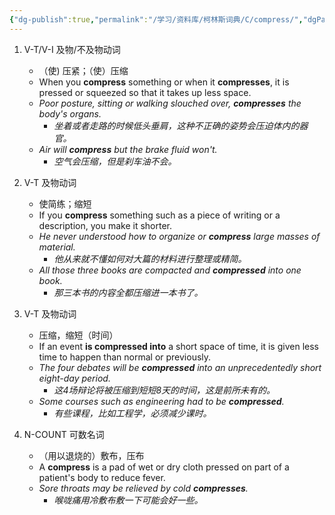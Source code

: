 ```yaml
---
{"dg-publish":true,"permalink":"/学习/资料库/柯林斯词典/C/compress/","dgPassFrontmatter":true}
---
```


1. V-T/V-I 及物/不及物动词
	- （使) 压紧；（使）压缩
	- When you **compress** something or when it **compresses**, it is pressed or squeezed so that it takes up less space.
	- *Poor posture, sitting or walking slouched over, **compresses** the body's organs.*
		- *坐着或者走路的时候低头垂肩，这种不正确的姿势会压迫体内的器官。*
	- *Air will **compress** but the brake fluid won't.*
		- *空气会压缩，但是刹车油不会。*

2. V-T 及物动词
	- 使简练；缩短
	- If you **compress** something such as a piece of writing or a description, you make it shorter.
	- *He never understood how to organize or **compress** large masses of material.*
		- *他从来就不懂如何对大篇的材料进行整理或精简。*
	- *All those three books are compacted and **compressed** into one book.*
		- *那三本书的内容全都压缩进一本书了。*

3. V-T 及物动词
	- 压缩，缩短（时间）
	- If an event **is compressed into** a short space of time, it is given less time to happen than normal or previously.
	- *The four debates will be **compressed** into an unprecedentedly short eight-day period.*
		- *这4场辩论将被压缩到短短8天的时间，这是前所未有的。*
	- *Some courses such as engineering had to be **compressed**.*
		- *有些课程，比如工程学，必须减少课时。*

4. N-COUNT 可数名词
	- （用以退烧的）敷布，压布
	- A **compress** is a pad of wet or dry cloth pressed on part of a patient's body to reduce fever.
	- *Sore throats may be relieved by cold **compresses**.*
		- *喉咙痛用冷敷布敷一下可能会好一些。*